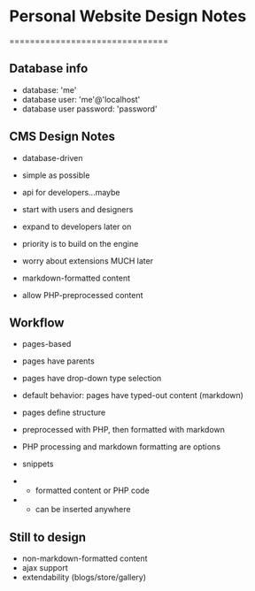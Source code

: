 # Personal Website Design Notes
===============================

## Database info
- database: 'me'
- database user: 'me'@'localhost'
- database user password: 'password'

## CMS Design Notes
- database-driven
- simple as possible
- api for developers...maybe
- start with users and designers
- expand to developers later on
- priority is to build on the engine
- worry about extensions MUCH later

- markdown-formatted content
- allow PHP-preprocessed content

## Workflow
- pages-based
- pages have parents
- pages have drop-down type selection
- default behavior: pages have typed-out content (markdown)
- pages define structure
- preprocessed with PHP, then formatted with markdown
- PHP processing and markdown formatting are options

- snippets
- - formatted content or PHP code
- - can be inserted anywhere

## Still to design
- non-markdown-formatted content
- ajax support
- extendability (blogs/store/gallery)
